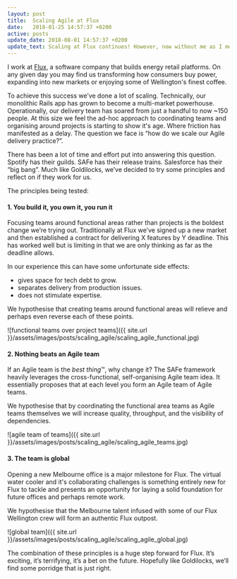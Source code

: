 ```yaml
---
layout: post
title:  Scaling Agile at Flux
date:   2018-01-25 14:57:37 +0200
active: posts
update_date: 2018-08-01 14:57:37 +0200
update_text: Scaling at Flux continues! However, now without me as I move to Sweden - I wish all the best for team at Flux and continued success!
---
```


I work at [Flux](http://fluxfederation.com/), a software company that builds energy retail platforms. On any given day you may find us transforming how consumers buy power, expanding into new markets or enjoying some of Wellington's finest coffee.

To achieve this success we’ve done a lot of scaling. Technically, our monolithic Rails app has grown to become a multi-market powerhouse. Operationally, our delivery team has soared from just a handful to now ~150 people. At this size we feel the ad-hoc approach to coordinating teams and organising around projects is starting to show it's age. Where friction has manifested as a delay. The question we face is “how do we scale our Agile delivery practice?”.

There has been a lot of time and effort put into answering this question. Spotify has their guilds. SAFe has their release trains. Salesforce has their “big bang”. Much like Goldilocks, we’ve decided to try some principles and reflect on if they work for us.

The principles being tested:

#### 1. You build it, you own it, you run it

Focusing teams around functional areas rather than projects is the boldest change we’re trying out. Traditionally at Flux we’ve signed up a new market and then established a contract for delivering X features by Y deadline. This has worked well but is limiting in that we are only thinking as far as the deadline allows.

In our experience this can have some unfortunate side effects:

* gives space for tech debt to grow.
* separates delivery from production issues.
* does not stimulate expertise.

We hypothesise that creating teams around functional areas will relieve and perhaps even reverse each of these points.

![functional teams over project teams]({{ site.url }}/assets/images/posts/scaling_agile/scaling_agile_functional.jpg)

#### 2. Nothing beats an Agile team

If an Agile team is the _best thing_™, why change it? The SAFe framework heavily leverages the cross-functional, self-organising Agile team idea. It essentially proposes that at each level you form an Agile team of Agile teams.

We hypothesise that by coordinating the functional area teams as Agile teams themselves we will increase quality, throughput, and the visibility of dependencies.

![agile team of teams]({{ site.url }}/assets/images/posts/scaling_agile/scaling_agile_teams.jpg)

#### 3. The team is global

Opening a new Melbourne office is a major milestone for Flux. The virtual water cooler and it's collaborating challenges is something entirely new for Flux to tackle and presents an opportunity for laying a solid foundation for future offices and perhaps remote work.

We hypothesise that the Melbourne talent infused with some of our Flux Wellington crew will form an authentic Flux outpost.

![global team]({{ site.url }}/assets/images/posts/scaling_agile/scaling_agile_global.jpg)

The combination of these principles is a huge step forward for Flux. It’s exciting, it’s terrifying, it’s a bet on the future. Hopefully like Goldilocks, we’ll find some porridge that is just right.
